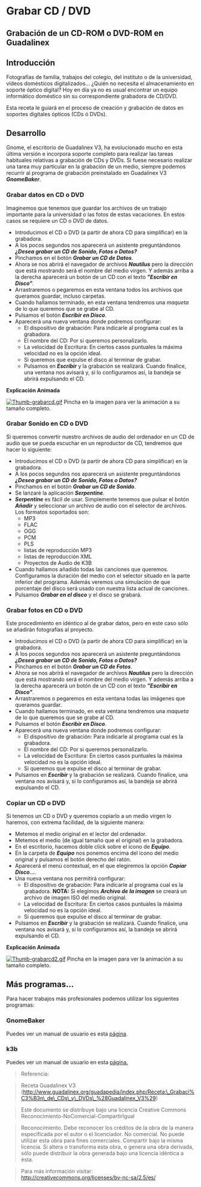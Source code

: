 # Grabar CD / DVD

## Grabación de un CD-ROM o DVD-ROM en Guadalinex

## Introducción

Fotografías de familia, trabajos del colegio, del instituto o de la universidad, vídeos domésticos digitalizados... ¿Quién no necesita el almacenamiento en soporte óptico digital? Hoy en día ya no es usual encontrar un equipo informático doméstico sin su correspondiente grabadora de CD/DVD.

Esta receta le guiará en el proceso de creación y grabación de datos en soportes digitales ópticos (CDs ó DVDs).

## Desarrollo

Gnome, el escritorio de Guadalinex V3, ha evolucionado mucho en esta última versión e incorpora soporte completo para realizar las tareas habituales relativas a grabación de CDs y DVDs. Si fuese necesario realizar una tarea muy particular en la grabación de un medio, siempre podemos recurrir al programa de grabación preinstalado en Guadalinex V3 _**GnomeBaker**_.

### Grabar datos en CD o DVD

Imaginemos que tenemos que guardar los archivos de un trabajo importante para la universidad o las fotos de estas vacaciones. En estos casos se requiere un CD o DVD de datos.

* Introducimos el CD o DVD (a partir de ahora CD para simplificar) en la grabadora.
* A los pocos segundos nos aparecerá un asistente preguntándonos _**¿Desea grabar un CD de Sonido, Fotos o Datos?**_
* Pinchamos en el botón _**Grabar un CD de Datos**_.
* Ahora se nos abrirá el navegador de archivos _**Nautilus**_ pero la dirección que está mostrando será el nombre del medio virgen. Y además arriba a la derecha aparecerá un botón de un CD con el texto _**"Escribir en Disco"**_.
* Arrastraremos o pegaremos en esta ventana todos los archivos que queramos guardar, incluso carpetas.
* Cuando hallamos terminado, en esta ventana tendremos una _maqueta_ de lo que queremos que se grabe al CD.
* Pulsamos el botón _**Escribir en Disco**_.
* Aparecerá una nueva ventana donde podremos configurar:
    * El dispositivo de grabación: Para indicarle al programa cual es la grabadora.
    * El nombre del CD: Por si queremos personalizarlo.
    * La velocidad de Escritura: En ciertos casos puntuales la máxima velocidad no es la opción ideal.
    * Si queremos que expulse el disco al terminar de grabar.
    * Pulsamos en _**Escribir**_ y la grabación se realizará. Cuando finalice, una ventana nos avisará y, si lo configuramos así, la bandeja se abrirá expulsando el CD.

**Explicación Animada**

 [![Thumb-grabarcd.gif](http://www.guadalinex.org/guadapedia/images/8/82/Thumb-grabarcd.gif)](http://www.guadalinex.org/guadapedia/images/6/69/Grabarcd.gif "http://www.guadalinex.org/guadapedia/images/6/69/Grabarcd.gif")  Pincha en la imagen para ver la animación a su tamaño completo.

### Grabar Sonido en CD o DVD

Si queremos convertir nuestro archivos de audio del ordenador en un CD de audio que se pueda escuchar en un reproductor de CD, tendremos que hacer lo siguiente:

* Introducimos el CD o DVD (a partir de ahora CD para simplificar) en la grabadora.
* A los pocos segundos nos aparecerá un asistente preguntándonos _**¿Desea grabar un CD de Sonido, Fotos o Datos?**_
* Pinchamos en el botón _**Grabar un CD de Sonido**_.
* Se lanzaré la aplicación _**Serpentine**_.
* _**Serpentine**_ es fácil de usar. Simplemente tenemos que pulsar el botón _**Añadir**_ y seleccionar un archivo de audio con el selector de archivos. Los formatos soportados son:
    * MP3
    * FLAC
    * OGG
    * PCM
    * PLS
    * listas de reproducción MP3
    * listas de reproducción XML
    * Proyectos de Audio de K3B
* Cuando hallamos añadido todas las canciones que queremos. Configuramos la duración del medio con el selector situado en la parte inferior del programa. Además veremos una simulación de que porcentaje del disco será usado con nuestra lista actual de canciones.
* Pulsamos _**Grabar en el disco**_ y el disco se grabará.

### Grabar fotos en CD o DVD

Este procedimiento en idéntico al de grabar datos, pero en este caso sólo se añadirán fotografías al proyecto.

* Introducimos el CD o DVD (a partir de ahora CD para simplificar) en la grabadora.
* A los pocos segundos nos aparecerá un asistente preguntándonos _**¿Desea grabar un CD de Sonido, Fotos o Datos?**_
* Pinchamos en el botón _**Grabar un CD de Fotos**_.
* Ahora se nos abrirá el navegador de archivos _**Nautilus**_ pero la dirección que está mostrando será el nombre del medio virgen. Y además arriba a la derecha aparecerá un botón de un CD con el texto _**"Escribir en Disco"**_.
* Arrastraremos o pegaremos en esta ventana todas las imágenes que queramos guardar.
* Cuando hallamos terminado, en esta ventana tendremos una _maqueta_ de lo que queremos que se grabe al CD.
* Pulsamos el botón _**Escribir en Disco**_.
* Aparecerá una nueva ventana donde podremos configurar:
    * El dispositivo de grabación: Para indicarle al programa cual es la grabadora.
    * El nombre del CD: Por si queremos personalizarlo.
    * La velocidad de Escritura: En ciertos casos puntuales la máxima velocidad no es la opción ideal.
    * Si queremos que expulse el disco al terminar de grabar.
* Pulsamos en _**Escribir**_ y la grabación se realizará. Cuando finalice, una ventana nos avisará y, si lo configuramos así, la bandeja se abrirá expulsando el CD.

### Copiar un CD o DVD

Si tenemos un CD o DVD y queremos copiarlo a un medio virgen lo haremos, con extrema facilidad, de la siguiente manera:

* Metemos el medio original en el lector del ordenador.
* Metemos el medio (de igual tamaño que el original) en la grabadora.
* En el escritorio, hacemos doble click sobre el icono de _**Equipo**_.
* En la carpeta de _**Equipo**_ nos ponemos encima del icono del medio original y pulsamos el botón derecho del ratón.
* Aparecerá el menú contextual, en el que elegiremos la opción _**Copiar Disco...**_.
* Una nueva ventana nos permitirá configurar:
    * El dispositivo de grabación: Para indicarle al programa cual es la grabadora. **NOTA:** Si elegimos _**Archivo de la imagen**_ se creará un archivo de imagen ISO del medio original.
    * La velocidad de Escritura: En ciertos casos puntuales la máxima velocidad no es la opción ideal.
    * Si queremos que expulse el disco al terminar de grabar.
* Pulsamos en _**Escribir**_ y la grabación se realizará. Cuando finalice, una ventana nos avisará y, si lo configuramos así, la bandeja se abrirá expulsando el CD.

**Explicación Animada**

 [![Thumb-grabarcd2.gif](http://www.guadalinex.org/guadapedia/images/2/2a/Thumb-grabarcd2.gif)](http://www.guadalinex.org/guadapedia/images/5/53/Grabarcd2.gif "http://www.guadalinex.org/guadapedia/images/5/53/Grabarcd2.gif")  Pincha en la imagen para ver la animación a su tamaño completo.

## Más programas...

Para hacer trabajos más profesionales podemos utilizar los siguientes programas:

### GnomeBaker

Puedes ver un manual de usuario es esta [página](http://lliurex.net/home/files/documentacion/es/html509/ch07.html).

### k3b

Puedes ver un manual de usuario en esta [página.](http://www.cprdonbenito.arrakis.es/html/k3b/k3b.htm)

> Referencia:

> Receta Guadalinex V3 (http://www.guadalinex.org/guadapedia/index.php/Receta:\_Grabaci%C3%B3n\_de\_CDs\_y\_DVDs\_%28Guadalinex_V3%29)

> Este documento se distribuye bajo una licencia Creative Commons Reconocimiento-NoComercial-CompartirIgual

> Reconocimiento. Debe reconocer los créditos de la obra de la manera especificada por el autor o el licenciador.
> No comercial. No puede utilizar esta obra para fines comerciales.
Compartir bajo la misma licencia. Si altera o transforma esta obra, o genera una obra derivada, sólo puede distribuir la obra generada bajo una licencia idéntica a ésta.


> Para más información visitar: http://creativecommons.org/licenses/by-nc-sa/2.5/es/
